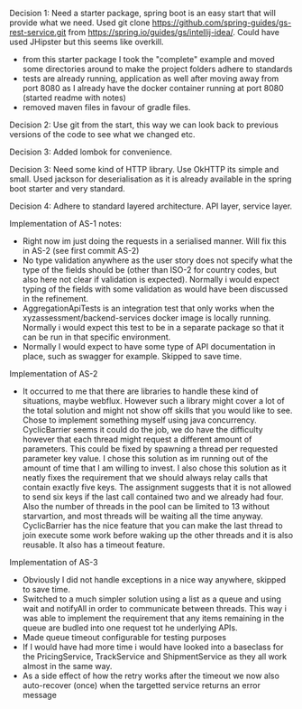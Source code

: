 Decision 1: Need a starter package, spring boot is an easy start that will provide what we need. Used git clone https://github.com/spring-guides/gs-rest-service.git from https://spring.io/guides/gs/intellij-idea/. Could have used JHipster but this seems like overkill.
- from this starter package I took the "complete" example and moved some directories around to make the project folders adhere to standards
- tests are already running, application as well after moving away from port 8080 as I already have the docker container running at port 8080 (started readme with notes)
- removed maven files in favour of gradle files.

Decision 2: Use git from the start, this way we can look back to previous versions of the code to see what we changed etc.

Decision 3: Added lombok for convenience.

Decision 3: Need some kind of HTTP library. Use OkHTTP its simple and small. Used jackson for deserialisation as it is already available in the spring boot starter and very standard.

Decision 4: Adhere to standard layered architecture. API layer, service layer.

Implementation of AS-1
notes:
- Right now im just doing the requests in a serialised manner. Will fix this in AS-2 (see first commit AS-2)
- No type validation anywhere as the user story does not specify what the type of the fields should be (other than ISO-2 for country codes, but also here not clear if validation is expected). Normally i would expect typing of the fields with some validation as would have been discussed in the refinement.
- AggregationApiTests is an integration test that only works when the xyzassessment/backend-services docker image is locally running. Normally i would expect this test to be in a separate package so that it can be run in that specific environment.
- Normally I would expect to have some type of API documentation in place, such as swagger for example. Skipped to save time.

Implementation of AS-2
- It occurred to me that there are libraries to handle these kind of situations, maybe webflux. However such a library might cover a lot of the total solution and might not show off skills that you would like to see.
  Chose to implement something myself using java concurrency. CyclicBarrier seems it could do the job, we do have the difficulty however that each thread might request a different
  amount of parameters. This could be fixed by spawning a thread per requested parameter key value. I chose this solution as im running out of the amount of time that I am willing to invest.
  I also chose this solution as it neatly fixes the requirement that we should always relay calls that contain exactly five keys. The assignment suggests that it is not allowed
  to send six keys if the last call contained two and we already had four. Also the number of threads in the pool can be limited to 13 without starvartion, and most threads will be waiting all the time anyway.
  CyclicBarrier has the nice feature that you can make the last thread to join execute some work before waking up the other threads and it is also reusable. It also has a timeout feature.

Implementation of AS-3
- Obviously I did not handle exceptions in a nice way anywhere, skipped to save time. 
- Switched to a much simpler solution using a list as a queue and using wait and notifyAll in order to communicate between threads. This way i was able to implement the requirement that any items remaining in the queue are budled into one request tot he underlying APIs.
- Made queue timeout configurable for testing purposes
- If I would have had more time i would have looked into a baseclass for the PricingService, TrackService and ShipmentService as they all work almost in the same way.
- As a side effect of how the retry works after the timeout we now also auto-recover (once) when the targetted service returns an error message
